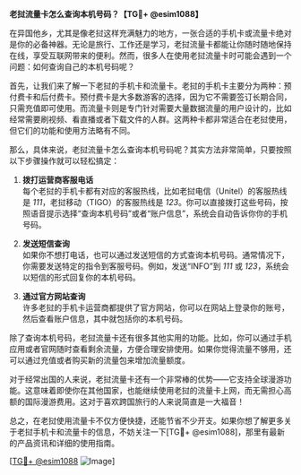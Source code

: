 **老挝流量卡怎么查询本机号码？【TG💪+ @esim1088】**

在异国他乡，尤其是像老挝这样充满魅力的地方，一张合适的手机卡或流量卡绝对是你的必备神器。无论是旅行、工作还是学习，老挝流量卡都能让你随时随地保持在线，享受互联网带来的便利。然而，很多人在使用老挝流量卡时可能会遇到一个问题：如何查询自己的本机号码呢？

首先，让我们来了解一下老挝的手机卡和流量卡。老挝的手机卡主要分为两种：预付费卡和后付费卡。预付费卡是大多数游客的选择，因为它不需要签订长期合同，只需充值即可使用。而流量卡则是专门针对需要大量数据流量的用户设计的，比如经常需要刷视频、看直播或者下载文件的人群。这两种卡都非常适合在老挝使用，但它们的功能和使用方法略有不同。

那么，具体来说，老挝流量卡怎么查询本机号码呢？其实方法非常简单，只要按照以下步骤操作就可以轻松搞定：

1. **拨打运营商客服电话**  
   每个老挝的手机卡都有对应的客服热线，比如老挝电信（Unitel）的客服热线是 *111*，老挝移动（TIGO）的客服热线是 *123*。你可以直接拨打这些号码，按照语音提示选择“查询本机号码”或者“账户信息”，系统会自动告诉你你的手机号码。

2. **发送短信查询**  
   如果你不想打电话，也可以通过发送短信的方式查询本机号码。通常情况下，你需要发送特定的指令到客服号码。例如，发送“INFO”到 *111* 或 *123*，系统会以短信的形式回复你的本机号码。

3. **通过官方网站查询**  
   许多老挝的手机卡运营商都提供了官方网站，你可以在网站上登录你的账号，然后查看账户信息，其中就包括你的本机号码。

除了查询本机号码，老挝流量卡还有很多其他实用的功能。比如，你可以通过手机应用或者官网随时查看剩余流量，方便合理安排使用。如果你觉得流量不够用，还可以通过充值或者购买新的流量包来增加流量额度。

对于经常出国的人来说，老挝流量卡还有一个非常棒的优势——它支持全球漫游功能。这意味着即使你在其他国家，也能继续使用老挝的流量卡上网，而无需担心高额的国际漫游费用。这对于喜欢跨国旅行的人来说简直是一大福音！

总之，在老挝使用流量卡不仅方便快捷，还能节省不少开支。如果你想了解更多关于老挝手机卡和流量卡的信息，不妨关注一下[TG💪+ @esim1088]，那里有最新的产品资讯和详细的使用指南。

[[TG💪+ @esim1088](https://t.me/s/esim1088) ![Image](https://i.postimg.cc/4NQfJmqS/Snipaste-2025-05-13-00-14-12.png)]